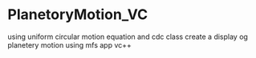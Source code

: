 # PlanetoryMotion_VC
using  uniform circular motion equation and cdc class create a display og planetery motion using mfs app vc++
